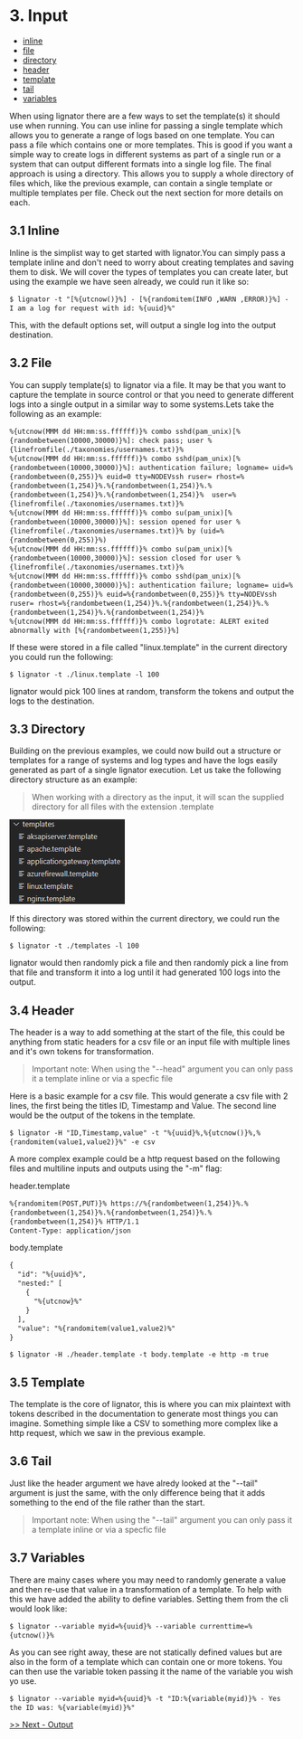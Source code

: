 # 3. Input

- [inline](#31-inline)
- [file](#32-file)
- [directory](#33-directory)
- [header](#34-header)
- [template](#35-template)
- [tail](#36-tail)
- [variables](#37-variables)

When using lignator there are a few ways to set the template(s) it should use when running. You can use inline for passing a single template which allows you to generate a range of logs based on one template. You can pass a file which contains one or more templates. This is good if you want a simple way to create logs in different systems as part of a single run or a system that can output different formats into a single log file. The final approach is using a directory. This allows you to supply a whole directory of files which, like the previous example, can contain a single template or multiple templates per file. Check out the next section for more details on each.

## 3.1 Inline

Inline is the simplist way to get started with lignator.You can simply pass a template inline and don't need to worry about creating templates and saving them to disk. We will cover the types of templates you can create later, but using the example we have seen already, we could run it like so:

```
$ lignator -t "[%{utcnow()}%] - [%{randomitem(INFO ,WARN ,ERROR)}%] - I am a log for request with id: %{uuid}%"
```

This, with the default options set, will output a single log into the output destination.

## 3.2 File

You can supply template(s) to lignator via a file. It may be that you want to capture the template in source control or that you need to generate different logs into a single output in a similar way to some systems.Lets take the following as an example:

```
%{utcnow(MMM dd HH:mm:ss.ffffff)}% combo sshd(pam_unix)[%{randombetween(10000,30000)}%]: check pass; user %{linefromfile(./taxonomies/usernames.txt)}%
%{utcnow(MMM dd HH:mm:ss.ffffff)}% combo sshd(pam_unix)[%{randombetween(10000,30000)}%]: authentication failure; logname= uid=%{randombetween(0,255)}% euid=0 tty=NODEVssh ruser= rhost=%{randombetween(1,254)}%.%{randombetween(1,254)}%.%{randombetween(1,254)}%.%{randombetween(1,254)}%  user=%{linefromfile(./taxonomies/usernames.txt)}%
%{utcnow(MMM dd HH:mm:ss.ffffff)}% combo su(pam_unix)[%{randombetween(10000,30000)}%]: session opened for user %{linefromfile(./taxonomies/usernames.txt)}% by (uid=%{randombetween(0,255)}%)
%{utcnow(MMM dd HH:mm:ss.ffffff)}% combo su(pam_unix)[%{randombetween(10000,30000)}%]: session closed for user %{linefromfile(./taxonomies/usernames.txt)}%
%{utcnow(MMM dd HH:mm:ss.ffffff)}% combo sshd(pam_unix)[%{randombetween(10000,30000)}%]: authentication failure; logname= uid=%{randombetween(0,255)}% euid=%{randombetween(0,255)}% tty=NODEVssh ruser= rhost=%{randombetween(1,254)}%.%{randombetween(1,254)}%.%{randombetween(1,254)}%.%{randombetween(1,254)}%
%{utcnow(MMM dd HH:mm:ss.ffffff)}% combo logrotate: ALERT exited abnormally with [%{randombetween(1,255)}%]
```
If these were stored in a file called "linux.template" in the current directory you could run the following:

```
$ lignator -t ./linux.template -l 100
```

lignator would pick 100 lines at random, transform the tokens and output the logs to the destination.

## 3.3 Directory

Building on the previous examples, we could now build out a structure or templates for a range of systems and log types and have the logs easily generated as part of a single lignator execution. Let us take the following directory structure as an example:

> When working with a directory as the input, it will scan the supplied directory for all files with the extension .template

![Directory sturcture example](./images/examples-directory.png)

If this directory was stored within the current directory, we could run the following:

```
$ lignator -t ./templates -l 100
```

lignator would then randomly pick a file and then randomly pick a line from that file and transform it into a log until it had generated 100 logs into the output.

## 3.4 Header

The header is a way to add something at the start of the file, this could be anything from static headers for a csv file or an input file with multiple lines and it's own tokens for transformation.

> Important note: When using the "--head" argument you can only pass it a template inline or via a specfic file

Here is a basic example for a csv file. This would generate a csv file with 2 lines, the first being the titles ID, Timestamp and Value. The second line would be the output of the tokens in the template.

```
$ lignator -H "ID,Timestamp,value" -t "%{uuid}%,%{utcnow()}%,%{randomitem(value1,value2)}%" -e csv
```

A more complex example could be a http request based on the following files and multiline inputs and outputs using the "-m" flag:

header.template

```
%{randomitem(POST,PUT)}% https://%{randombetween(1,254)}%.%{randombetween(1,254)}%.%{randombetween(1,254)}%.%{randombetween(1,254)}% HTTP/1.1
Content-Type: application/json

```

body.template

```
{
  "id": "%{uuid}%",
  "nested:" [
    {
      "%{utcnow}%"
    }
  ],
  "value": "%{randomitem(value1,value2)%"
}
```

```
$ lignator -H ./header.template -t body.template -e http -m true
```


## 3.5 Template

The template is the core of lignator, this is where you can mix plaintext with tokens described in the documentation to generate most things you can imagine. Something simple like a CSV to something more complex like a http request, which we saw in the previous example.

## 3.6 Tail

Just like the header argument we have alredy looked at the "--tail" argument is just the same, with the only difference being that it adds something to the end of the file rather than the start.

> Important note: When using the "--tail" argument you can only pass it a template inline or via a specfic file

## 3.7 Variables

There are mainy cases where you may need to randomly generate a value and then re-use that value in a transformation of a template. To help with this we have added the ability to define variables. Setting them from the cli would look like:

```
$ lignator --variable myid=%{uuid}% --variable currenttime=%{utcnow()}%
```

As you can see right away, these are not statically defined values but are also in the form of a template which can contain one or more tokens. You can then use the variable token passing it the name of the variable you wish yo use.

```
$ lignator --variable myid=%{uuid}% -t "ID:%{variable(myid)}% - Yes the ID was: %{variable(myid)}%"
```

[>> Next - Output](/docs/4.output.md)